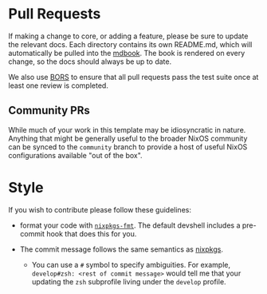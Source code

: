 # Pull Requests
If making a change to core, or adding a feature, please be sure to update the
relevant docs. Each directory contains its own README.md, which will
automatically be pulled into the [mdbook](https://devos.divnix.com). The book is
rendered on every change, so the docs should always be up to date.

We also use [BORS](https://bors.tech) to ensure that all pull requests pass the
test suite once at least one review is completed.

## Community PRs
While much of your work in this template may be idiosyncratic in nature. Anything
that might be generally useful to the broader NixOS community can be synced to
the `community` branch to provide a host of useful NixOS configurations available
"out of the box".

# Style
If you wish to contribute please follow these guidelines:

* format your code with [`nixpkgs-fmt`][nixpkgs-fmt]. The default devshell
  includes a pre-commit hook that does this for you.

* The commit message follows the same semantics as [nixpkgs][nixpkgs].
  * You can use a `#` symbol to specify ambiguities. For example,
  `develop#zsh: <rest of commit message>` would tell me that your updating the
  `zsh` subprofile living under the `develop` profile.

[nixpkgs-fmt]: https://github.com/nix-community/nixpkgs-fmt
[nixpkgs]: https://github.com/NixOS/nixpkgs
